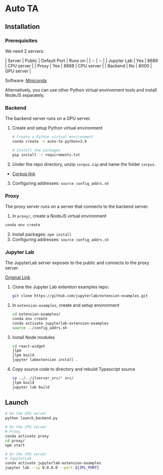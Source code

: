 # Auto TA

## Installation

### Prerequisites

We need 2 servers:

| Server | Public | Default Port | Runs on |
| :- | :- |
| Jupyter Lab | Yes | 8889 | CPU server |
| Proxy | Yes | 8888 | CPU server |
| Backend | No | 8000 | GPU server |

Software: [Miniconda](https://docs.anaconda.com/free/miniconda/index.html#quick-command-line-install)

Alternatively, you can use other Python virtual environment tools and install NodeJS separately.


### Backend

The backend server runs on a GPU server.

1. Create and setup Python virtual environment
   ```bash
   # Create a Python virtual environment
   conda create -n auto-ta python=3.9
   
   # Install the packages
   pip install -r requirements.txt
   ```
2. Under the repo directory, unzip `corpus.zip` and name the folder `corpus`.
  - [Corpus link](https://drive.google.com/file/d/19AmN427dTgKQc1KRUUZUfvPwjZKECSRn)
3. Configuring addresses: `source config_addrs.sh`


### Proxy

The proxy server runs on a server that connects to the backend server.

1. In `proxy/`, create a NodeJS virtual environment
  ```bash
  conda env create
  ```
2. Install packages: `npm install`
3. Configuring addresses: `source config_addrs.sh`


### Jupyter Lab

The JupyterLab server exposes to the public and connects to the proxy server.

[Original Link](https://github.com/jupyterlab/extension-examples/tree/main/react-widget)

1. Clone the Jupyter Lab extention examples repo:
   ```bash
   git clone https://github.com/jupyterlab/extension-examples.git
   ```
2. In `extension-examples`, create and setup environment
   ```bash
   cd extension-examples/
   conda env create
   conda activate jupyterlab-extension-examples
   source ../config_addrs.sh
   ```
3. Install Node modules
   ```bash
   cd react-widget
   jlpm
   jlpm build
   jupyter labextension install .
   ```
4. Copy source code to directory and rebuild Typescript source
   ```bash
   cp ../../jlserver_src/* src/
   jlpm build
   jupyter lab build
   ```

## Launch

```bash
# On the GPU server
python launch_backend.py

# On the CPU server
# Proxy
conda activate proxy
cd proxy/
npm start

# On the CPU server
# JupyterLab
conda activate jupyterlab-extension-examples
jupyter lab --ip 0.0.0.0 --port ${JPL_PORT}
```
